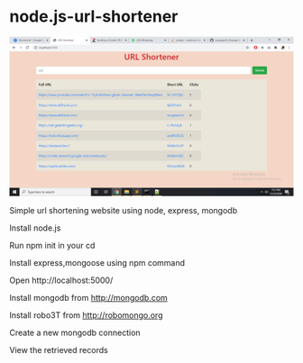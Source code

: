 # node.js-url-shortener

<img src="URL shortener.png">

Simple url shortening website using node, express, mongodb 

Install node.js 

Run npm init in your cd 

Install express,mongoose using npm command 

Open http://localhost:5000/ 

Install mongodb from http://mongodb.com 

Install robo3T from http://robomongo.org 

Create a new mongodb connection 

View the retrieved records
